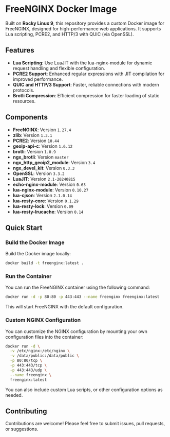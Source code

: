 # FreeNGINX Docker Image

Built on **Rocky Linux 9**, this repository provides a custom Docker image for FreeNGINX, designed for high-performance web applications. It supports Lua scripting, PCRE2, and HTTP/3 with QUIC (via OpenSSL). 

## Features

- **Lua Scripting**: Use LuaJIT with the lua-nginx-module for dynamic request handling and flexible configuration.
- **PCRE2 Support**: Enhanced regular expressions with JIT compilation for improved performance.
- **QUIC and HTTP/3 Support**: Faster, reliable connections with modern protocols.
- **Brotli Compression**: Efficient compression for faster loading of static resources.

## Components

* **FreeNGINX**: Version `1.27.4`
* **zlib**: Version `1.3.1`
* **PCRE2**: Version `10.44`
* **geoip-api-c**: Version `1.6.12`
* **brotli**: Version `1.0.9`
* **ngx_brotli**: Version `master`
* **ngx_http_geoip2_module**: Version `3.4`
* **ngx_devel_kit**: Version `0.3.3`
* **OpenSSL**: Version `3.3.2`
* **LuaJIT**: Version `2.1-20240815`
* **echo-nginx-module**: Version `0.63`
* **lua-nginx-module**: Version `0.10.27`
* **lua-cjson**: Version `2.1.0.14`
* **lua-resty-core**: Version `0.1.29`
* **lua-resty-lock**: Version `0.09`
* **lua-resty-lrucache**: Version `0.14`

## Quick Start

### Build the Docker Image

Build the Docker image locally:
```sh
docker build -t freenginx:latest .
```

### Run the Container

You can run the FreeNGINX container using the following command:
```sh
docker run -d -p 80:80 -p 443:443 --name freenginx freenginx:latest
```

This will start FreeNGINX with the default configuration.

### Custom NGINX Configuration

You can customize the NGINX configuration by mounting your own configuration files into the container:
```sh
docker run -d \
  -v /etc/nginx:/etc/nginx \
  -v /data/public:/data/public \
  -p 80:80/tcp \
  -p 443:443/tcp \
  -p 443:443/udp \
  --name freenginx \
  freenginx:latest
```

You can also include custom Lua scripts, or other configuration options as needed.

## Contributing

Contributions are welcome! Please feel free to submit issues, pull requests, or suggestions.
